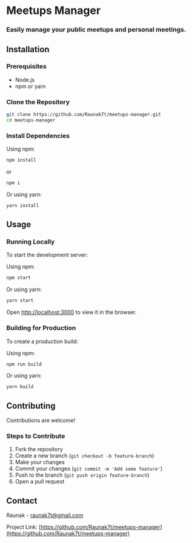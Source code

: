# Meetups Manager

### Easily manage your public meetups and personal meetings.

## Installation

### Prerequisites

- Node.js
- npm or yarn

### Clone the Repository

```bash
git clone https://github.com/Raunak7t/meetups-manager.git
cd meetups-manager
```

### Install Dependencies

Using npm:

```bash
npm install
```

or

```bash
npm i
```

Or using yarn:

```bash
yarn install
```

## Usage

### Running Locally

To start the development server:

Using npm:

```bash
npm start
```

Or using yarn:

```bash
yarn start
```

Open [http://localhost:3000](http://localhost:3000) to view it in the browser.

### Building for Production

To create a production build:

Using npm:

```bash
npm run build
```

Or using yarn:

```bash
yarn build
```

## Contributing

Contributions are welcome!

### Steps to Contribute

1. Fork the repository
2. Create a new branch (`git checkout -b feature-branch`)
3. Make your changes
4. Commit your changes (`git commit -m 'Add some feature'`)
5. Push to the branch (`git push origin feature-branch`)
6. Open a pull request

## Contact

Raunak - [raunak7t@gmail.com](mailto:raunak7t@gmail.com)

Project Link: [https://github.com/Raunak7t/meetups-manager](https://github.com/Raunak7t/meetups-manager)
